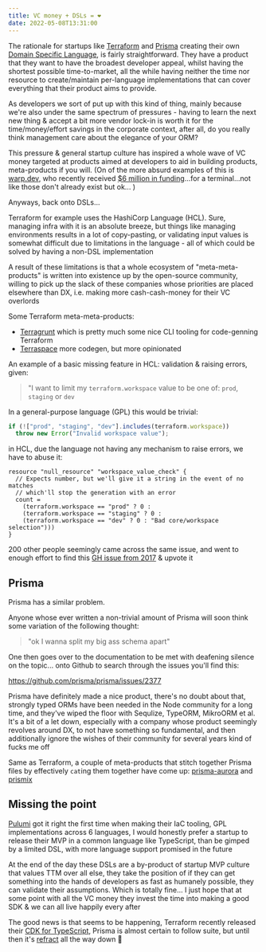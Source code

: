 ```yaml
---
title: VC money + DSLs = ❤️
date: 2022-05-08T13:31:00
---
```


The rationale for startups like [Terraform](https://www.terraform.io) and
[Prisma](https://www.prisma.io) creating their own
[Domain Specific Language](https://en.wikipedia.org/wiki/Domain-specific_language),
is fairly straightforward. They have a product that they want to have the
broadest developer appeal, whilst having the shortest possible time-to-market,
all the while having neither the time nor resource to create/maintain
per-language implementations that can cover everything that their product aims
to provide.

As developers we sort of put up with this kind of thing, mainly because we're
also under the same spectrum of pressures - having to learn the next new thing &
accept a bit more vendor lock-in is worth it for the time/money/effort savings
in the corporate context, after all, do you really think management care about
the elegance of your ORM?

This pressure & general startup culture has inspired a whole wave of VC money
targeted at products aimed at developers to aid in building products,
meta-products if you will. (On of the more absurd examples of this is
[warp.dev](https://www.warp.dev), who recently received
[$6 million in funding](https://techcrunch.com/2022/04/05/warp-raises-23m-to-build-a-better-terminal/)...for
a terminal...not like those don't already exist but ok... )

Anyways, back onto DSLs...

Terraform for example uses the HashiCorp Language (HCL). Sure, managing infra
with it is an absolute breeze, but things like managing environments results in
a lot of copy-pasting, or validating input values is somewhat difficult due to
limitations in the language - all of which could be solved by having a non-DSL
implementation

A result of these limitations is that a whole ecosystem of "meta-meta-products"
is written into existence up by the open-source community, willing to pick up
the slack of these companies whose priorities are placed elsewhere than DX, i.e.
making more cash-cash-money for their VC overlords

Some Terraform meta-meta-products:

- [Terragrunt](https://terragrunt.gruntwork.io) which is pretty much some nice
  CLI tooling for code-genning Terraform
- [Terraspace](https://terraspace.cloud) more codegen, but more opinionated

An example of a basic missing feature in HCL: validation & raising errors,
given:

> "I want to limit my `terraform.workspace` value to be one of: `prod`,
> `staging` or `dev`

In a general-purpose language (GPL) this would be trivial:

```typescript
if (!["prod", "staging", "dev"].includes(terraform.workspace))
  throw new Error("Invalid workspace value");
```

in HCL, due the language not having any mechanism to raise errors, we have to
abuse it:

```hcl
resource "null_resource" "workspace_value_check" {
  // Expects number, but we'll give it a string in the event of no matches
  // which'll stop the generation with an error
  count =
    (terraform.workspace == "prod" ? 0 :
    (terraform.workspace == "staging" ? 0 :
    (terraform.workspace == "dev" ? 0 : "Bad core/workspace selection")))
}
```

200 other people seemingly came across the same issue, and went to enough effort
to find this
[GH issue from 2017](https://github.com/hashicorp/terraform/issues/15469) &
upvote it

## Prisma

Prisma has a similar problem.

Anyone whose ever written a non-trivial amount of Prisma will soon think some
variation of the following thought:

> "ok I wanna split my big ass schema apart"

One then goes over to the documentation to be met with deafening silence on the
topic... onto Github to search through the issues you'll find this:

<https://github.com/prisma/prisma/issues/2377>

Prisma have definitely made a nice product, there's no doubt about that,
strongly typed ORMs have been needed in the Node community for a long time, and
they've wiped the floor with Sequlize, TypeORM, MikroORM et al. It's a bit of a
let down, especially with a company whose product seemingly revolves around DX,
to not have something so fundamental, and then additionally ignore the wishes of
their community for several years kind of fucks me off

Same as Terraform, a couple of meta-products that stitch together Prisma files
by effectively `cat`ing them together have come up:
[prisma-aurora](https://www.npmjs.com/package/prisma-aurora) and
[prismix](https://www.npmjs.com/package/prismix)

## Missing the point

[Pulumi](https://www.pulumi.com) got it right the first time when making their
IaC tooling, GPL implementations across 6 languages, I would honestly prefer a
startup to release their MVP in a common language like TypeScript, than be
gimped by a limited DSL, with more language support promised in the future

At the end of the day these DSLs are a by-product of startup MVP culture that
values TTM over all else, they take the position of if they can get something
into the hands of developers as fast as humanely possible, they can validate
their assumptions. Which is totally fine... I just hope that at some point with
all the VC money they invest the time into making a good SDK & we can all live
happily every after

The good news is that seems to be happening, Terraform recently released their
[CDK for TypeScript](https://www.hashicorp.com/blog/cdk-for-terraform-enabling-python-and-typescript-support),
Prisma is almost certain to follow suite, but until then it's
[refract](https://github.com/cwqt/refract) all the way down 💎
